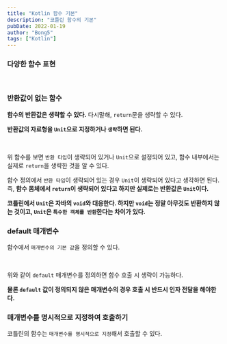 ```yaml
---
title: "Kotlin 함수 기본"
description: "코틀린 함수의 기본"
pubDate: 2022-01-19
author: "Bong5"
tags: ["Kotlin"]
---
```

### 다양한 함수 표현

<script src="https://gist.github.com/BongHoLee/8c3db5c212cc5584a067c7da3a0cf9e1.js"></script>
<br>

### 반환값이 없는 함수

**함수의 반환값은 생략할 수 있다.** 다시말해, `return`문을 생략할 수 있다.

**반환값의 자료형을 `Unit`으로 지정하거나 `생략`하면 된다.**

<script src="https://gist.github.com/BongHoLee/919a455fec606982c0fd641bb5dfe843.js"></script>
<br>

위 함수를 보면 `반환 타입`이 생략되어 있거나 `Unit`으로 설정되어 있고, 함수 내부에서는 실제로 `return`을 생략한 것을 알 수 있다.

함수 정의에서 `반환 타입`이 생략되어 있는 경우 `Unit`이 생략되어 있다고 생각하면 된다. 즉, **함수 몸체에서 `return`이 생략되어 있다고 하지만 실제로는 반환값은 `Unit`이다.**

**코틀린에서 `Unit`은 자바의 `void`와 대응한다. 하지만 `void`는 정말 아무것도 반환하지 않는 것이고, `Unit`은 `특수한 객체를 반환`한다는 차이가 있다.**

### default 매개변수

함수에서 `매개변수의 기본 값`을 정의할 수 있다.

<script src="https://gist.github.com/BongHoLee/135977a6f2a964ec81f9b0485504f37e.js"></script>
<br>

위와 같이 `default` 매개변수를 정의하면 함수 호출 시 생략이 가능하다.

**물론 `default` 값이 정의되지 않은 매개변수의 경우 호출 시 반드시 인자 전달을 해야한다.**

### 매개변수를 명시적으로 지정하여 호출하기

코틀린의 함수는 `매개변수를 명시적으로 지정`해서 호출할 수 있다.

<script src="https://gist.github.com/BongHoLee/ff01ea19af7e922c876bd61f99ff1c00.js"></script>
